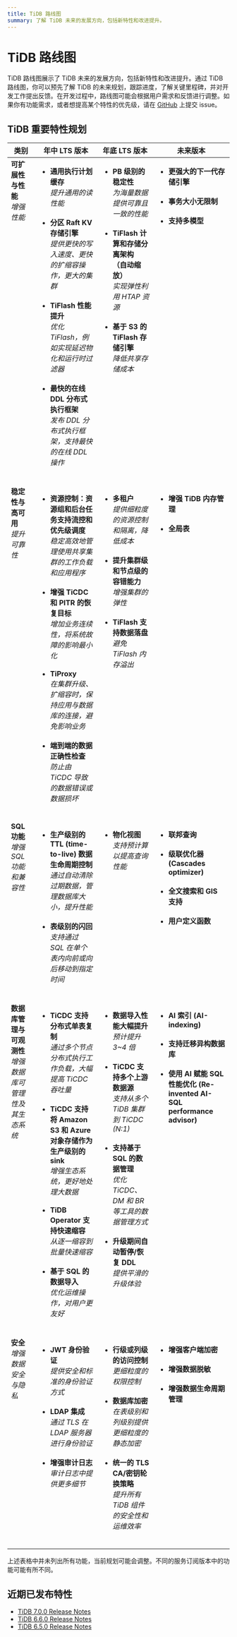 ```yaml
---
title: TiDB 路线图
summary: 了解 TiDB 未来的发展方向，包括新特性和改进提升。
---
```


# TiDB 路线图

TiDB 路线图展示了 TiDB 未来的发展方向，包括新特性和改进提升。通过 TiDB 路线图，你可以预先了解 TiDB 的未来规划，跟踪进度，了解关键里程碑，并对开发工作提出反馈。在开发过程中，路线图可能会根据用户需求和反馈进行调整。如果你有功能需求，或者想提高某个特性的优先级，请在 [GitHub](https://github.com/pingcap/tidb/issues) 上提交 issue。

## TiDB 重要特性规划

<table>
  <thead>
    <tr>
      <th>类别</th>
      <th>年中 LTS 版本</th>
      <th>年底 LTS 版本</th>
      <th>未来版本</th>
    </tr>
  </thead>
  <tbody valign="top">
    <tr>
      <td>
        <b>可扩展性与性能</b><br /><i>增强性能</i>
      </td>
      <td>
        <ul>
          <li>
            <b>通用执行计划缓存</b><br /><i
              >提升通用的读性能</i
            >
          </li>
          <br />
          <li>
            <b>分区 Raft KV 存储引擎</b><br /><i>
              提供更快的写入速度、更快的扩缩容操作，更大的集群
            </i>
          </li>
          <br />
          <li>
            <b>TiFlash 性能提升</b><br /><i>
              优化 TiFlash，例如实现延迟物化和运行时过滤器
            </i>
          </li>
          <br />
          <li>
            <b>最快的在线 DDL 分布式执行框架</b><br /><i>
              发布 DDL 分布式执行框架，支持最快的在线 DDL 操作
            </i>
          </li>
          <br />
        </ul>
      </td>
      <td>
        <ul>
          <li>
            <b>PB 级别的稳定性</b><br />
            <i
              >为海量数据提供可靠且一致的性能</i
            >
          </li>
          <br />
          <li>
            <b>TiFlash 计算和存储分离架构 （自动缩放）</b><br />
            <i>实现弹性利用 HTAP 资源</i>
          </li>
          <br />
          <li>
            <b>基于 S3 的 TiFlash 存储引擎</b>
            <br /><i>降低共享存储成本</i>
          </li>
          <br />
        </ul>
      </td>
      <td>
        <ul>
          <li>
            <b>更强大的下一代存储引擎</b>
          </li>
          <br />
          <li>
            <b>事务大小无限制</b>
          </li>
          <br />
          <li>
            <b>支持多模型</b>
          </li>
          <br />
        </ul>
      </td>
    </tr>
    <tr>
      <td>
        <b>稳定性与高可用</b>
        <br /><i>提升可靠性</i>
      </td>
      <td>
        <ul>
          <li>
            <b>资源控制：资源组和后台任务支持流控和优先级调度</b><br />
            <i>
              稳定高效地管理使用共享集群的工作负载和应用程序
            </i>
          </li>
          <br />
          <li>
            <b>增强 TiCDC 和 PITR 的恢复目标</b>
            <br /><i>
              增加业务连续性，将系统故障的影响最小化
            </i>
          </li>
          <br />
          <li>
            <b>TiProxy</b>
            <br /><i>
              在集群升级、扩缩容时，保持应用与数据库的连接，避免影响业务
            </i>
          </li>
          <br />
          <li>
            <b>端到端的数据正确性检查</b>
            <br /><i>防止由 TiCDC 导致的数据错误或数据损坏</i>
          </li>
          <br />
        </ul>
      </td>
      <td>
        <ul>
          <li>
            <b>多租户</b>
            <br /><i
              >提供细粒度的资源控制和隔离，降低成本</i
            >
          </li>
          <br />
          <li>
            <b>提升集群级和节点级的容错能力</b>
            <br /><i>增强集群的弹性</i>
          </li>
          <br />
          <li>
            <b>TiFlash 支持数据落盘</b>
            <br /><i>避免 TiFlash 内存溢出</i>
          </li>
          <br />
        </ul>
      </td>
      <td>
        <ul>
          <li>
            <b>增强 TiDB 内存管理</b>
          </li>
          <br />
          <li>
            <b>全局表</b>
          </li>
          <br />
        </ul>
      </td>
    </tr>
    <tr>
      <td>
        <b>SQL 功能</b>
        <br /><i>增强 SQL 功能和兼容性</i>
      </td>
      <td>
        <ul>
          <li>
            <b>生产级别的 TTL (time-to-live) 数据生命周期控制</b>
            <br /><i>
              通过自动清除过期数据，管理数据库大小，提升性能
            </i>
          </li>
          <br />
          <li>
            <b>表级别的闪回</b>
            <br /><i>
              支持通过 SQL 在单个表内向前或向后移动到指定时间
            </i>
          </li>
          <br />
        </ul>
      </td>
      <td>
        <ul>
          <li>
            <b>物化视图</b>
            <br /><i>支持预计算以提高查询性能</i>
          </li>
          <br />
        </ul>
      </td>
      <td>
        <ul>
          <li>
            <b>联邦查询</b>
          </li>
          <br />
          <li>
            <b>级联优化器 (Cascades optimizer)</b>
          </li>
          <br />
          <li>
            <b>全文搜索和 GIS 支持</b>
          </li>
          <br />
          <li>
            <b>用户定义函数</b>
          </li>
          <br />
        </ul>
      </td>
    </tr>
    <tr>
      <td>
        <b>数据库管理与可观测性</b>
        <br /><i>增强数据库可管理性及其生态系统</i>
      </td>
      <td>
        <ul>
          <li>
            <b>TiCDC 支持分布式单表复制</b>
            <br /><i>
              通过多个节点分布式执行工作负载，大幅提高 TiCDC 吞吐量
            </i>
          </li>
          <br />
          <li>
            <b
              >TiCDC 支持将 Amazon S3 和 Azure 对象存储作为生产级别的 sink</b
            >
            <br /><i>增强生态系统，更好地处理大数据</i>
          </li>
          <br />
          <li>
            <b>TiDB Operator 支持快速缩容</b>
            <br /><i
              >从逐一缩容到批量快速缩容</i
            >
          </li>
          <br />
          <li>
            <b>基于 SQL 的数据导入</b>
            <br /><i
              >优化运维操作，对用户更友好</i
            >
          </li>
          <br />
        </ul>
      </td>
      <td>
        <ul>
          <li>
            <b>数据导入性能大幅提升</b>
            <br /><i>预计提升 3~4 倍</i>
          </li>
          <br />
          <li>
            <b>TiCDC 支持多个上游数据源</b>
            <br /><i>支持从多个 TiDB 集群到 TiCDC (N:1)</i>
          </li>
          <br />
          <li>
            <b>支持基于 SQL 的数据管理</b>
            <br /><i
              >优化 TiCDC、DM 和 BR 等工具的数据管理方式</i
            >
          </li>
          <br />
          <li>
            <b>升级期间自动暂停/恢复 DDL</b>
            <br /><i>提供平滑的升级体验</i>
          </li>
          <br />
        </ul>
      </td>
      <td>
        <ul>
          <li>
            <b>AI 索引 (AI-indexing)</b>
          </li>
          <br />
          <li>
            <b>支持迁移异构数据库</b>
          </li>
          <br />
          <li>
            <b>使用 AI 赋能 SQL 性能优化 (Re-invented AI-SQL performance advisor)</b>
          </li>
        </ul>
      </td>
    </tr>
    <tr>
      <td>
        <b>安全</b>
        <br /><i>增强数据安全与隐私</i>
      </td>
      <td>
        <ul>
          <li>
            <b>JWT 身份验证</b>
            <br /><i>提供安全和标准的身份验证方式</i>
          </li>
          <br />
          <li>
            <b>LDAP 集成</b>
            <br /><i>通过 TLS 在 LDAP 服务器进行身份验证</i>
          </li>
          <br />
          <li>
            <b>增强审计日志</b>
            <br />
            <i>审计日志中提供更多细节</i>
          </li>
          <br />
        </ul>
      </td>
      <td>
        <ul>
          <li>
            <b>行级或列级的访问控制</b>
            <br />
            <i>更细粒度的权限控制</i>
          </li>
          <br />
          <li>
            <b>数据库加密</b>
            <br /><i>在表级别和列级别提供更细粒度的静态加密</i>
          </li>
          <br />
          <li>
            <b>统一的 TLS CA/密钥轮换策略</b>
            <br /><i>提升所有 TiDB 组件的安全性和运维效率
            </i>
          </li>
          <br />
        </ul>
      </td>
      <td>
        <ul>
          <li>
            <b>增强客户端加密</b>
          </li>
          <br />
          <li>
            <b>增强数据脱敏</b>
          </li>
          <br />
          <li>
            <b>增强数据生命周期管理</b>
          </li>
          <br />
        </ul>
      </td>
    </tr>
  </tbody>
</table>

上述表格中并未列出所有功能，当前规划可能会调整。不同的服务订阅版本中的功能可能有所不同。

## 近期已发布特性

- [TiDB 7.0.0 Release Notes](/releases/release-7.0.0.md)
- [TiDB 6.6.0 Release Notes](/releases/release-6.6.0.md)
- [TiDB 6.5.0 Release Notes](/releases/release-6.5.0.md)
